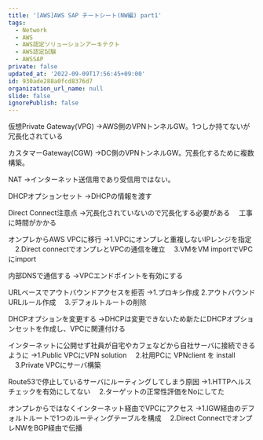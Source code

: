 ```yaml
---
title: '[AWS]AWS SAP チートシート(NW編) part1'
tags:
  - Network
  - AWS
  - AWS認定ソリューションアーキテクト
  - AWS認定試験
  - AWSSAP
private: false
updated_at: '2022-09-09T17:56:45+09:00'
id: 930ade288a0fcd8376d7
organization_url_name: null
slide: false
ignorePublish: false
---
```

仮想Private Gateway(VPG)
→AWS側のVPNトンネルGW。1つしか持てないが冗長化されている

カスタマーGateway(CGW)
→DC側のVPNトンネルGW。冗長化するために複数構築。

NAT
→インターネット送信用であり受信用ではない。

DHCPオプションセット
→DHCPの情報を渡す

Direct Connect注意点
→冗長化されていないので冗長化する必要がある
　工事に時間がかかる

オンプレからAWS VPCに移行
→1.VPCにオンプレと重複しないIPレンジを指定
　2.Direct connectでオンプレとVPCの通信を確立
　3.VMをVM importでVPCにimport

内部DNSで通信する
→VPCエンドポイントを有効にする

URLベースでアウトバウンドアクセスを拒否
→1.プロキシ作成
  2.アウトバウンド URLルール作成
　3.デフォルトルートの削除

DHCPオプションを変更する
→DHCPは変更できないため新たにDHCPオプションセットを作成し、VPCに関連付ける

インターネットに公開せず社員が自宅やカフェなどから自社サーバに接続できるように
→1.Public VPCにVPN solution
　2.社用PCに VPNclient を install
　3.Private VPCにサーバ構築

Route53で停止しているサーバにルーティングしてしまう原因
→1.HTTPヘルスチェックを有効にしてない
　2.ターゲットの正常性評価をNoにしてた


オンプレからではなくインターネット経由でVPCにアクセス
→1.IGW経由のデフォルトルートで1つのルーティングテーブルを構成
　2.Direct ConnectでオンプレNWをBGP経由で伝播
